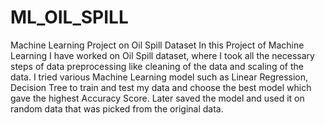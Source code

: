 # ML_OIL_SPILL
Machine Learning Project on Oil Spill Dataset
In this Project of Machine Learning I have worked on Oil Spill dataset, where I took all the necessary steps of data preprocessing like cleaning of the data and scaling of the data. 
I tried various Machine Learning model such as Linear Regression, Decision Tree to train and test my data and choose the best model which gave the highest Accuracy Score. Later saved the model and used it on random data that was picked from the original data.
